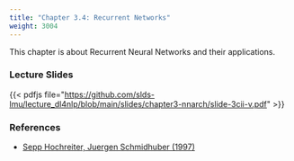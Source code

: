 ```yaml
---
title: "Chapter 3.4: Recurrent Networks"
weight: 3004
---
```

This chapter is about Recurrent Neural Networks and their applications. 

<!--more-->

<!--
### Lecture video
{{< video id="TfrSKiOecWI" >}}
-->

### Lecture Slides
{{< pdfjs file="https://github.com/slds-lmu/lecture_dl4nlp/blob/main/slides/chapter3-nnarch/slide-3cii-v.pdf" >}}

### References 

- [Sepp Hochreiter, Juergen Schmidhuber (1997)](http://www.bioinf.jku.at/publications/older/2604.pdf)
